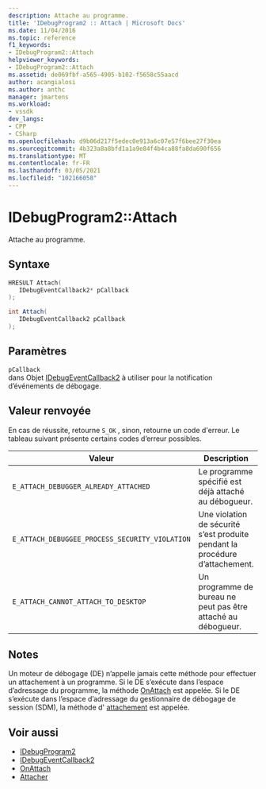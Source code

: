 ```yaml
---
description: Attache au programme.
title: 'IDebugProgram2 :: Attach | Microsoft Docs'
ms.date: 11/04/2016
ms.topic: reference
f1_keywords:
- IDebugProgram2::Attach
helpviewer_keywords:
- IDebugProgram2::Attach
ms.assetid: de069fbf-a565-4905-b102-f5658c55aacd
author: acangialosi
ms.author: anthc
manager: jmartens
ms.workload:
- vssdk
dev_langs:
- CPP
- CSharp
ms.openlocfilehash: d9b06d217f5edec0e913a6c07e57f6bee27f30ea
ms.sourcegitcommit: 4b323a8a8bfd1a1a9e84f4b4ca88fa8da690f656
ms.translationtype: MT
ms.contentlocale: fr-FR
ms.lasthandoff: 03/05/2021
ms.locfileid: "102166058"
---
```

# <a name="idebugprogram2attach"></a>IDebugProgram2::Attach
Attache au programme.

## <a name="syntax"></a>Syntaxe

```cpp
HRESULT Attach( 
   IDebugEventCallback2* pCallback
);
```

```csharp
int Attach( 
   IDebugEventCallback2 pCallback
);
```

## <a name="parameters"></a>Paramètres
`pCallback`\
dans Objet [IDebugEventCallback2](../../../extensibility/debugger/reference/idebugeventcallback2.md) à utiliser pour la notification d’événements de débogage.

## <a name="return-value"></a>Valeur renvoyée
 En cas de réussite, retourne `S_OK` , sinon, retourne un code d'erreur. Le tableau suivant présente certains codes d’erreur possibles.

|Valeur|Description|
|-----------|-----------------|
|`E_ATTACH_DEBUGGER_ALREADY_ATTACHED`|Le programme spécifié est déjà attaché au débogueur.|
|`E_ATTACH_DEBUGGEE_PROCESS_SECURITY_VIOLATION`|Une violation de sécurité s’est produite pendant la procédure d’attachement.|
|`E_ATTACH_CANNOT_ATTACH_TO_DESKTOP`|Un programme de bureau ne peut pas être attaché au débogueur.|

## <a name="remarks"></a>Notes
 Un moteur de débogage (DE) n’appelle jamais cette méthode pour effectuer un attachement à un programme. Si le DE s’exécute dans l’espace d’adressage du programme, la méthode [OnAttach](../../../extensibility/debugger/reference/idebugprogramnodeattach2-onattach.md) est appelée. Si le DE s’exécute dans l’espace d’adressage du gestionnaire de débogage de session (SDM), la méthode d' [attachement](../../../extensibility/debugger/reference/idebugengine2-attach.md) est appelée.

## <a name="see-also"></a>Voir aussi
- [IDebugProgram2](../../../extensibility/debugger/reference/idebugprogram2.md)
- [IDebugEventCallback2](../../../extensibility/debugger/reference/idebugeventcallback2.md)
- [OnAttach](../../../extensibility/debugger/reference/idebugprogramnodeattach2-onattach.md)
- [Attacher](../../../extensibility/debugger/reference/idebugengine2-attach.md)
